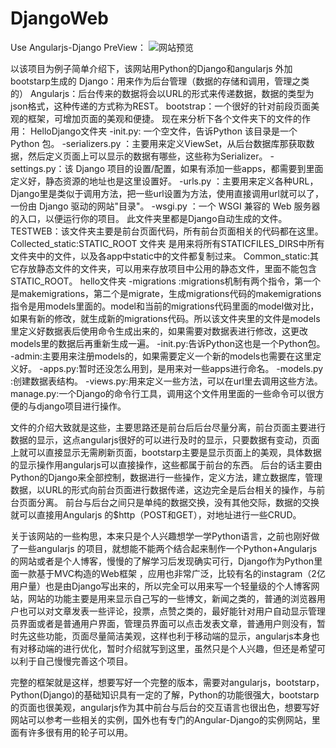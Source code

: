 # DjangoWeb
Use Angularjs-Django
PreView：
![网站预览](https://github.com/Tokoy/DjangoWeb/tree/master/common_static/img/PreView.png)

以该项目为例子简单介绍下，该网站用Python的Django和angularjs 外加bootstarp生成的
Django：用来作为后台管理（数据的存储和调用，管理之类的）
Angularjs：后台传来的数据将会以URL的形式来传递数据，数据的类型为json格式，这种传递的方式称为REST。
bootstrap：一个很好的针对前段页面美观的框架，可增加页面的美观和便捷。
现在来分析下各个文件夹下的文件的作用：
HelloDjango文件夹
-init.py:   一个空文件，告诉Python 该目录是一个 Python 包。
-serializers.py ：主要用来定义ViewSet，从后台数据库那获取数据，然后定义页面上可以显示的数据有哪些，这些称为Serializer。
-settings.py：该 Django 项目的设置/配置，如果有添加一些apps，都需要到里面定义好，静态资源的地址也是这里设置好。
-urls.py ：主要用来定义各种URL，Django里是类似于调用方法，把一些url设置为方法，使用直接调用url就可以了，一份由 Django 驱动的网站"目录"。
-wsgi.py ：一个 WSGI 兼容的 Web 服务器的入口，以便运行你的项目。
此文件夹里都是Django自动生成的文件。
TESTWEB：该文件夹主要是前台页面代码，所有前台页面相关的代码都在这里。
Collected_static:STATIC_ROOT 文件夹 是用来将所有STATICFILES_DIRS中所有文件夹中的文件，以及各app中static中的文件都复制过来。
Common_static:其它存放静态文件的文件夹，可以用来存放项目中公用的静态文件，里面不能包含 STATIC_ROOT。
hello文件夹
-migrations  :migrations机制有两个指令，第一个是makemigrations，第二个是migrate，生成migrations代码的makemigrations指令是用models里面的。model和当前的migrations代码里面的model做对比，如果有新的修改，就生成新的migrations代码。所以该文件夹里的文件是models里定义好数据表后使用命令生成出来的，如果需要对数据表进行修改，这更改models里的数据后再重新生成一遍。
-init.py:告诉Python这也是一个Python包。
-admin:主要用来注册models的，如果需要定义一个新的models也需要在这里定义好。
-apps.py:暂时还没怎么用到，是用来对一些apps进行命名。
-models.py :创建数据表结构。
-views.py:用来定义一些方法，可以在url里去调用这些方法。
manage.py:一个Django的命令行工具，调用这个文件用里面的一些命令可以很方便的与django项目进行操作。

文件的介绍大致就是这些，主要思路还是前台后后台尽量分离，前台页面主要进行数据的显示，这点angularjs很好的可以进行及时的显示，只要数据有变动，页面上就可以直接显示无需刷新页面，bootstarp主要是显示页面上的美观，具体数据的显示操作用angularjs可以直接操作，这些都属于前台的东西。
后台的话主要由Python的Django来全部控制，数据进行一些操作，定义方法，建立数据库，管理数据，以URL的形式向前台页面进行数据传递，这边完全是后台相关的操作，与前台页面分离。
前台与后台之间只是单纯的数据交换，没有其他交际，数据的交换就可以直接用Angularjs 的$http（POST和GET），对地址进行一些CRUD。

关于该网站的一些构思，本来只是个人兴趣想学一学Python语言，之前也刚好做了一些angularjs 的项目，就想能不能两个结合起来制作一个Python+Angularjs 的网站或者是个人博客，慢慢的了解学习后发现确实可行，Django作为Python里面一款基于MVC构造的Web框架 ，应用也非常广泛，比较有名的instagram（2亿用户量）也是由Django写出来的，所以完全可以用来写一个轻量级的个人博客网站，网站的功能主要是用来显示自己写的一些博文，新闻之类的，普通的浏览器用户也可以对文章发表一些评论，投票，点赞之类的，最好能针对用户自动显示管理员界面或者是普通用户界面，管理员界面可以点击发表文章，普通用户则没有，暂时先这些功能，页面尽量简洁美观，这样也利于移动端的显示，angularjs本身也有对移动端的进行优化，暂时介绍就写到这里，虽然只是个人兴趣，但还是希望可以利于自己慢慢完善这个项目。

完整的框架就是这样，想要写好一个完整的版本，需要对angularjs，bootstarp，Python(Django)的基础知识具有一定的了解，Python的功能很强大，bootstarp的页面也很美观，angularjs作为其中前台与后台的交互语言也很出色，想要写好网站可以参考一些相关的实例，国外也有专门的Angular-Django的实例网站，里面有许多很有用的轮子可以用。
